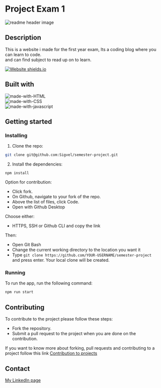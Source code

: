 # Project Exam 1

![readme header image](https://user-images.githubusercontent.com/89355439/171043518-12cb786f-6750-4858-92db-e11c9330b4d4.jpg)

## Description

This is a website i made for the first year exam, Its a coding blog where you can learn to code.<br>
and can find subject to read up on to learn.

[![Website shields.io](https://img.shields.io/website-up-down-green-red/http/shields.io.svg)](https://thefunction-sigvel.netlify.app/)

## Built with

![made-with-HTML](https://img.shields.io/badge/Made%20with-HTML-1f425f.svg)<br>
![made-with-CSS](https://img.shields.io/badge/Made%20with-CSS-1f425f.svg)<br>
![made-with-javascript](https://img.shields.io/badge/Made%20with-JavaScript-1f425f.svg)

## Getting started

### Installing

1. Clone the repo:

```bash
git clone git@github.com:Sigvel/semester-project.git
```

2. Install the dependencies:

```
npm install
```

Option for contribution:

- Click fork.
- On Github, navigate to your fork of the repo.
- Above the list of files, click Code.
- Open with Github Desktop

Choose either:

- HTTPS, SSH or Github CLI and copy the link

Then:

- Open Git Bash
- Change the current working directory to the location you want it
- Type `git clone https://github.com/YOUR-USERNAME/semester-project` and press enter.
  Your local clone will be created.

### Running

To run the app, run the following command:

```bash
npm run start
```

## Contributing

To contribute to the project please follow these steps:

- Fork the repository.
- Submit a pull request to the project when you are done on the contribution.

If you want to know more about forking, pull requests and contributing to a project follow this link [Contribution to projects](https://docs.github.com/en/get-started/quickstart/contributing-to-projects)

## Contact

[My LinkedIn page](https://www.linkedin.com/in/tony-sigvel/)
